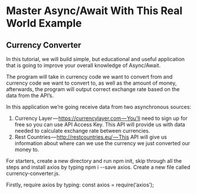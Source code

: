 # Master Async/Await With This Real World Example

## Currency Converter
In this tutorial, we will build simple, but educational and useful application that is going to improve your overall knowledge of Async/Await. 

The program will take in currency code we want to convert from and currency code we want to convert to, as well as the amount of money, afterwards, the program will output correct exchange rate based on the data from the API’s.

In this application we’re going receive data from two asynchronous sources:
1. Currency Layer — https://currencylayer.com — You’ll need to sign up for free so you can use API Access Key. This API will provide us with data needed to calculate exchange rate between currencies.
2. Rest Countries — http://restcountries.eu/ — This API will give us information about where can we use the currency we just converted our money to.

For starters, create a new directory and run npm init, skip through all the steps and install axios by typing npm i --save axios. Create a new file called currency-converter.js.

Firstly, require axios by typing: const axios = require(‘axios’);
